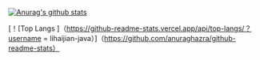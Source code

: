[![Anurag's github stats](https://github-readme-stats.vercel.app/api?username=lihaijian-java&show_icons=true&theme=radical)](https://github.com/anuraghazra/github-readme-stats)


[！[Top Langs ]（https://github-readme-stats.vercel.app/api/top-langs/？username = lihaijian-java）]（https://github.com/anuraghazra/github-readme-stats）
